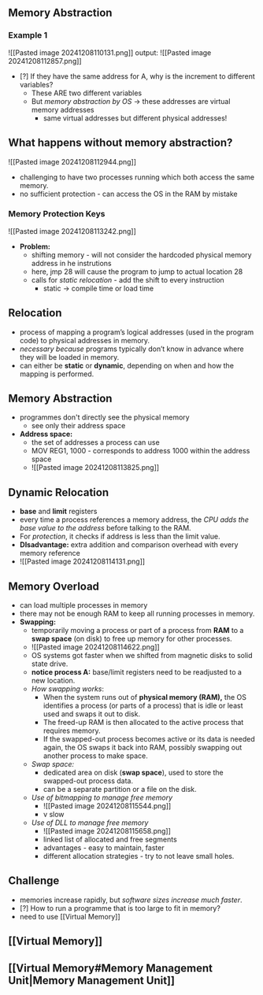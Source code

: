 ## Memory Abstraction
### Example 1
![[Pasted image 20241208110131.png]]
output:
![[Pasted image 20241208112857.png]]
- [?] If they have the same address for A, why is the increment to different variables?
	- These ARE two different variables
	- But *memory abstraction by OS* -> these addresses are virtual memory addresses
		- same virtual addresses but different physical addresses!

## What happens without memory abstraction?
![[Pasted image 20241208112944.png]]
- challenging to have two processes running which both access the same memory.
- no sufficient protection - can access the OS in the RAM by mistake
### Memory Protection Keys
![[Pasted image 20241208113242.png]]
- **Problem:**
	- shifting memory - will not consider the hardcoded physical memory address in he instrutions
	- here, jmp 28 will cause the program to jump to actual location 28
	- calls for *static relocation* - add the shift to every instruction
		- static -> compile time or load time
## Relocation
- process of mapping a program’s logical addresses (used in the program code) to physical addresses in memory. 
- *necessary because* programs typically don’t know in advance where they will be loaded in memory. 
- can either be **static** or **dynamic**, depending on when and how the mapping is performed.

## Memory Abstraction
- programmes don't directly see the physical memory
	- see only their address space
- **Address space:**
	- the set of addresses a process can use
	- MOV REG1, 1000 - corresponds to address 1000 within the address space
	- ![[Pasted image 20241208113825.png]]

## Dynamic Relocation
- **base** and **limit** registers
- every time a process references a memory address, the *CPU adds the base value to the address* before talking to the RAM.
- For *protection*, it checks if address is less than the limit value.
- **DIsadvantage:** extra addition and comparison overhead with every memory reference
- ![[Pasted image 20241208114131.png]]

## Memory Overload
- can load multiple processes in memory
- there may not be enough RAM to keep all running processes in memory.
- **Swapping:**
	- temporarily moving a process or part of a process from **RAM** to a **swap space** (on disk) to free up memory for other processes.
	- ![[Pasted image 20241208114622.png]]
	- OS systems got faster when we shifted from magnetic disks to solid state drive.
	- **notice process A:** base/limit registers need to be readjusted to a new location.
	- *How swapping works*:
		- When the system runs out of **physical memory (RAM),** the OS identifies a process (or parts of a process) that is idle or least used and swaps it out to disk.
		- The freed-up RAM is then allocated to the active process that requires memory.
		- If the swapped-out process becomes active or its data is needed again, the OS swaps it back into RAM, possibly swapping out another process to make space.
	- *Swap space:*
		- dedicated area on disk (**swap space**), used to store the swapped-out process data.
		- can be a separate partition or a file on the disk.
	- *Use of bitmapping to manage free memory*
		- ![[Pasted image 20241208115544.png]]
		- v slow
	- *Use of DLL to manage free memory*
		- ![[Pasted image 20241208115658.png]]
		- linked list of allocated and free segments
		- advantages - easy to maintain, faster
		- different allocation strategies - try to not leave small holes.
## Challenge
- memories increase rapidly, but *software sizes increase much faster*.
- [?] How to run a programme that is too large to fit in memory?
- need to use [[Virtual Memory]]

## [[Virtual Memory]]

## [[Virtual Memory#Memory Management Unit|Memory Management Unit]]

